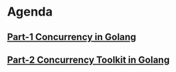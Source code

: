 # Agenda

## [Part-1 Concurrency in Golang](./part-1.md)

## [Part-2 Concurrency Toolkit in Golang](./part-2.md) 